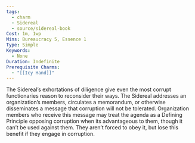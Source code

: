 ```yaml
---
tags:
  - charm
  - Sidereal
  - source/sidereal-book
Cost: 1m, 1wp
Mins: Bureaucracy 5, Essence 1
Type: Simple
Keywords:
  - None
Duration: Indefinite
Prerequisite Charms:
  - "[[Icy Hand]]"
---
```

The Sidereal’s exhortations of diligence give even the most corrupt functionaries reason to reconsider their ways. The Sidereal addresses an organization’s members, circulates a memorandum, or otherwise disseminates a message that corruption will not be tolerated. Organization members who receive this message may treat the agenda as a Defining Principle opposing corruption when its advantageous to them, though it can’t be used against them. They aren’t forced to obey it, but lose this benefit if they engage in corruption.